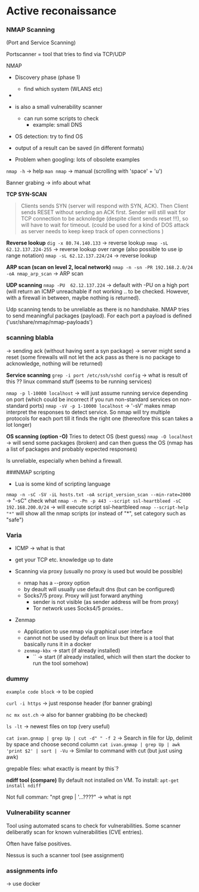 # Active reconaissance



### NMAP Scanning 
(Port and Service Scanning)

Portscanner = tool that tries to find via TCP/UDP 

NMAP
- Discovery phase (phase 1)
  - find which system (WLANS etc)
- 

- is also a small vulnerability scanner
  - can run some scripts to check 
    - example: small DNS
- OS detection: try to find OS


- output of a result can be saved (in different formats)
- Problem when googling: lots of obsolete examples 

`nmap -h` -> help
`man nmap` -> manual (scrolling with 'space' + 'u')

Banner grabing -> info about what

**TCP SYN-SCAN**
> Clients sends SYN  (server will respond with SYN, ACK). Then Client sends RESET without sending an ACK first. Sender will still wait for TCP connection to be acknoledge (despite client sends reset !!!), so will have to wait for timeout. (could be used for a kind of DOS attack as server needs to keep keep track of open connections )


**Reverse lookup**
`dig -x 80.74.140.133` -> reverse lookup 
`nmap -sL 62.12.137.224-255` -> reverse lookup over range (also possible to use ip range notation)
`nmap -sL 62.12.137.224/24` -> reverse lookup

**ARP scan (scan on level 2, local network)**
`nmap -n -sn -PR 192.168.2.0/24 -oA nmap_arp_scan` -> ARP scan  


**UDP scanning**
`nmap -PU  62.12.137.224` -> default with -PU on a high port (will return an ICMP unreachable if not working .. to be checked. However, with a firewall in between, maybe nothing is returned). 

Udp scanning tends to be unreliable as there is no handshake. 
NMAP tries to send meaningful packages (payload). For each port a payload is defined ('usr/share/nmap/nmap-payloads')



### scanning blabla
-> sending ack (without having sent a syn package) -> server might send a reset (some firewalls will not let the ack pass as there is no package to acknowledge, nothing will be returned)

**Service scanning**
`grep -i port /etc/ssh/sshd config`  -> what is result of this ?? linux command stuff (seems to be running services)


`nmap -p l-10000 localhost`  -> will just assume running service depending on port (which could be incorrect if you run non-standard services on non-standard ports)
`nmap -sV -p 1-10000 localhost`  -> '-sV' makes nmap interpret the responses to detect service. So nmap will try multiple protocols for each port till it finds the right one (thereofore this scan takes a lot longer)


**OS scanning (option -O)**
Tries to detect OS (best guess)
`nmap -O localhost` -> will send some packages (broken) and can then guess the OS (nmap has a list of packages and probably expected responses)

Is unreliable, especially when behind a firewall.


###NMAP scripting
- Lua is some kind of scripting language

`nmap -n -sC -SV -iL hosts.txt -oA script_version_scan --min-rate=2000`  -> "-sC" check what
`nmap -n -Pn -p 443 --script ssl-heartbleed -sC 192.168.200.0/24`  -> will execute script ssl-heartbleed
`nmap --script-help "*"` will show all the nmap scripts  (or instead of "*", set category such as "safe")

### Varia

- ICMP -> what is that
- get your TCP etc. knowledge up to date


- Scanning via proxy (usually no proxy is used but would be possible)
  - nmap has a --proxy option 
  - by deault will usually use default dns (but can be configured)
  - Socks7/5 proxy. Proxy will just forward anything
    - sender is not visible (as sender address will be from proxy)
    - Tor network uses Socks4/5 proxies..

- Zenmap
  - Application to use nmap via graphical user interface
  - cannot not be used by default on linux but there is a tool that basically runs it in a docker
  - `zenmap-kbx` -> start (if already installed) 
    - `` -> start (if already installed, which will then start the docker to run the tool somehow) 

### dummy

`example code block` -> to be copied

`curl -i https` -> just response header (for banner grabing)


`nc mx ost.ch` -> also for banner grabbing (to be checked)


`ls -lt` -> newest files on top (very useful)




`cat ivan.gnmap | grep Up | cut -d" " -f 2` -> Search in file for Up, delimit by space and choose second column
`cat ivan.gnmap | grep Up | awk 'print $2' | sort | -Vu` -> Similar to command with cut (but just using awk)


grepable files:  what exactly is meant by this`?

**ndiff tool (compare)**
By default not installed on VM. To install:  `apt-get install ndiff`




Not full comman: "npt grep | '...????"  -> what is npt  


### Vulnerability scanner
Tool using automated scans to check for vulnerabilities.
Some scanner deliberatly scan for known vulnerabilities (CVE entries). 

Often have false positives.


Nessus is such a scanner tool (see assignment)

### assignments info 
-> use docker 